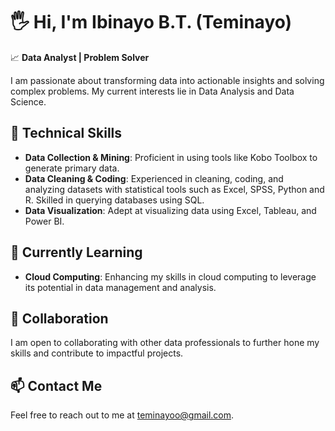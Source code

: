 # 🖐️ Hi, I'm Ibinayo B.T. (Teminayo)

📈 **Data Analyst | Problem Solver**

I am passionate about transforming data into actionable insights and solving complex problems. My current interests lie in Data Analysis and Data Science.

## 🌟 Technical Skills

- **Data Collection & Mining**: Proficient in using tools like Kobo Toolbox to generate primary data.
- **Data Cleaning & Coding**: Experienced in cleaning, coding, and analyzing datasets with statistical tools such as Excel, SPSS, Python and R. Skilled in querying databases using SQL.
- **Data Visualization**: Adept at visualizing data using Excel, Tableau, and Power BI.

## 🌱 Currently Learning

- **Cloud Computing**: Enhancing my skills in cloud computing to leverage its potential in data management and analysis.

## 👯 Collaboration

I am open to collaborating with other data professionals to further hone my skills and contribute to impactful projects.

## 📫 Contact Me

Feel free to reach out to me at [teminayoo@gmail.com](mailto:teminayoo@gmail.com).



